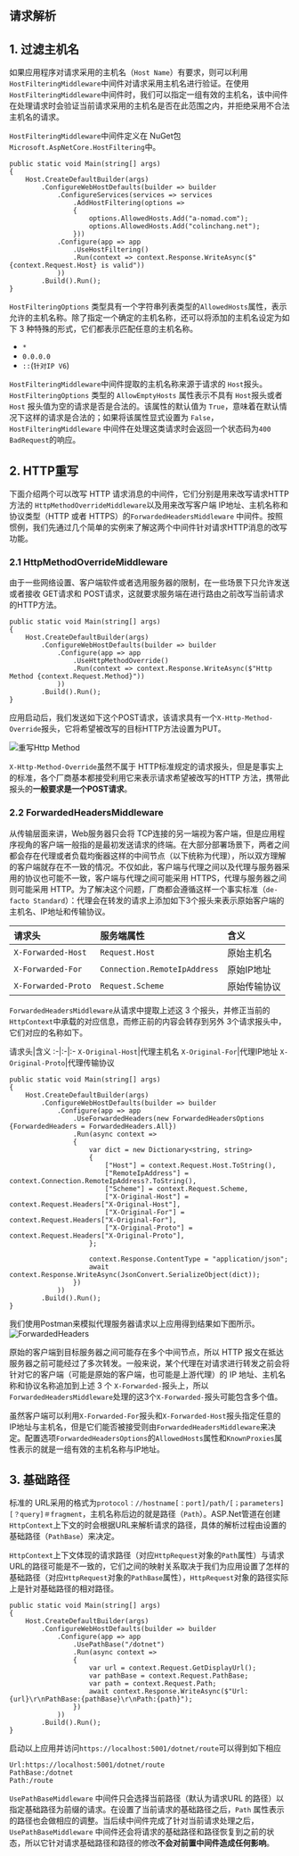 ## 请求解析

## 1. 过滤主机名

如果应用程序对请求采用的主机名（`Host Name`）有要求，则可以利用`HostFilteringMiddleware`中间件对请求采用主机名进行验证。在使用`HostFilteringMiddleware`中间件时，我们可以指定一组有效的主机名，该中间件在处理请求时会验证当前请求采用的主机名是否在此范围之内，并拒绝采用不合法主机名的请求。

`HostFilteringMiddleware`中间件定义在 NuGet包`Microsoft.AspNetCore.HostFiltering`中。

```csharp{6-9,12}
public static void Main(string[] args)
{
    Host.CreateDefaultBuilder(args)
        .ConfigureWebHostDefaults(builder => builder
            .ConfigureServices(services => services
                .AddHostFiltering(options =>
                {
                    options.AllowedHosts.Add("a-nomad.com");
                    options.AllowedHosts.Add("colinchang.net");
                }))
            .Configure(app => app
                .UseHostFiltering()
                .Run(context => context.Response.WriteAsync($"{context.Request.Host} is valid"))
            ))
        .Build().Run();
}
```

`HostFilteringOptions` 类型具有一个字符串列表类型的`AllowedHosts`属性，表示允许的主机名称。除了指定一个确定的主机名称，还可以将添加的主机名设定为如下 3 种特殊的形式，它们都表示匹配任意的主机名称。

* `*`
* `0.0.0.0`
* `::`(`针对IP V6`)

`HostFilteringMiddleware`中间件提取的主机名称来源于请求的 `Host`报头。`HostFilteringOptions` 类型的 `AllowEmptyHosts` 属性表示不具有 `Host`报头或者`Host` 报头值为空的请求是否是合法的。该属性的默认值为 `True`，意味着在默认情况下这样的请求是合法的；如果将该属性显式设置为 `False`，`HostFilteringMiddleware` 中间件在处理这类请求时会返回一个状态码为`400 BadRequest`的响应。

## 2. HTTP重写

下面介绍两个可以改写 HTTP 请求消息的中间件，它们分别是用来改写请求HTTP方法的 `HttpMethodOverrideMiddleware`以及用来改写客户端 IP地址、主机名称和协议类型（HTTP 或者 HTTPS）的`ForwardedHeadersMiddleware` 中间件。按照惯例，我们先通过几个简单的实例来了解这两个中间件针对请求HTTP消息的改写功能。

### 2.1 HttpMethodOverrideMiddleware

由于一些网络设置、客户端软件或者选用服务器的限制，在一些场景下只允许发送或者接收 GET请求和 POST请求，这就要求服务端在进行路由之前改写当前请求的HTTP方法。

```csharp{6}
public static void Main(string[] args)
{
    Host.CreateDefaultBuilder(args)
        .ConfigureWebHostDefaults(builder => builder
            .Configure(app => app
                .UseHttpMethodOverride()
                .Run(context => context.Response.WriteAsync($"Http Method {context.Request.Method}"))
            ))
        .Build().Run();
}
```

应用启动后，我们发送如下这个POST请求，该请求具有一个`X-Http-Method-Override`报头，它将希望被改写的目标HTTP方法设置为PUT。

![重写Http Method](https://i.loli.net/2021/04/01/hwjQxgqCNGMXUVu.png)

`X-Http-Method-Override`虽然不属于 HTTP标准规定的请求报头，但是是事实上的标准，各个厂商基本都接受利用它来表示请求希望被改写的HTTP 方法，携带此报头的**一般要求是一个POST请求**。

### 2.2 ForwardedHeadersMiddleware

从传输层面来讲，Web服务器只会将 TCP连接的另一端视为客户端，但是应用程序视角的客户端一般指的是最初发送请求的终端。在大部分部署场景下，两者之间都会存在代理或者负载均衡器这样的中间节点（以下统称为代理），所以双方理解的客户端就存在不一致的情况。不仅如此，客户端与代理之间以及代理与服务器采用的协议也可能不一致，客户端与代理之间可能采用 HTTPS，代理与服务器之间则可能采用 HTTP。为了解决这个问题，厂商都会遵循这样一个事实标准（`de-facto Standard`）：代理会在转发的请求上添加如下3个报头来表示原始客户端的主机名、IP地址和传输协议。

请求头|服务端属性|含义
:-|:-|:-
`X-Forwarded-Host`|`Request.Host`|原始主机名
`X-Forwarded-For`|`Connection.RemoteIpAddress`|原始IP地址
`X-Forwarded-Proto`|`Request.Scheme`|原始传输协议

`ForwardedHeadersMiddleware`从请求中提取上述这 3 个报头，并修正当前的`HttpContext`中承载的对应信息，而修正前的内容会转存到另外 3个请求报头中，它们对应的名称如下。

请求头|含义
:-|:-|:-
`X-Original-Host`|代理主机名
`X-Original-For`|代理IP地址
`X-Original-Proto`|代理传输协议

```csharp{6,11-16}
public static void Main(string[] args)
{
    Host.CreateDefaultBuilder(args)
        .ConfigureWebHostDefaults(builder => builder
            .Configure(app => app
                .UseForwardedHeaders(new ForwardedHeadersOptions {ForwardedHeaders = ForwardedHeaders.All})
                .Run(async context =>
                {
                    var dict = new Dictionary<string, string>
                    {
                        ["Host"] = context.Request.Host.ToString(),
                        ["RemoteIpAddress"] = context.Connection.RemoteIpAddress?.ToString(),
                        ["Scheme"] = context.Request.Scheme,
                        ["X-Original-Host"] = context.Request.Headers["X-Original-Host"],
                        ["X-Original-For"] = context.Request.Headers["X-Original-For"],
                        ["X-Original-Proto"] = context.Request.Headers["X-Original-Proto"],
                    };

                    context.Response.ContentType = "application/json";
                    await context.Response.WriteAsync(JsonConvert.SerializeObject(dict));
                })
            ))
        .Build().Run();
}
```

我们使用Postman来模拟代理服务器请求以上应用得到结果如下图所示。
![ForwardedHeaders](https://i.loli.net/2021/04/01/1DI2To6KYveLzwP.png)

原始的客户端到目标服务器之间可能存在多个中间节点，所以 HTTP 报文在抵达服务器之前可能经过了多次转发。一般来说，某个代理在对请求进行转发之前会将针对它的客户端（可能是原始的客户端，也可能是上游代理）的 IP 地址、主机名称和协议名称追加到上述 3 个 `X-Forwarded-`报头上，所以`ForwardedHeadersMiddleware`处理的这3个`X-Forwarded-`报头可能包含多个值。

虽然客户端可以利用`X-Forwarded-For`报头和`X-Forwarded-Host`报头指定任意的 IP地址与主机名，但是它们能否被接受则由`ForwardedHeadersMiddleware`来决定。配置选项`ForwardedHeadersOptions`的`AllowedHosts`属性和`KnownProxies`属性表示的就是一组有效的主机名称与IP地址。

## 3. 基础路径

标准的 URL采用的格式为`protocol：//hostname[：port]/path/[；parameters][？query]＃fragment`，主机名称后边的就是路径（`Path`）。ASP.Net管道在创建`HttpContext`上下文的时会根据URL来解析请求的路径，具体的解析过程由设置的基础路径（`PathBase`）来决定。

`HttpContext`上下文体现的请求路径（对应`HttpRequest`对象的`Path`属性）与请求URL的路径可能是不一致的，它们之间的映射关系取决于我们为应用设置了怎样的基础路径（对应`HttpRequest`对象的`PathBase`属性），`HttpRequest`对象的路径实际上是针对基础路径的相对路径。

```csharp{6}
public static void Main(string[] args)
{
    Host.CreateDefaultBuilder(args)
        .ConfigureWebHostDefaults(builder => builder
            .Configure(app => app
                .UsePathBase("/dotnet")
                .Run(async context =>
                {
                    var url = context.Request.GetDisplayUrl();
                    var pathBase = context.Request.PathBase;
                    var path = context.Request.Path;
                    await context.Response.WriteAsync($"Url:{url}\r\nPathBase:{pathBase}\r\nPath:{path}");
                })
            ))
        .Build().Run();
}
```

启动以上应用并访问`https://localhost:5001/dotnet/route`可以得到如下相应

```
Url:https://localhost:5001/dotnet/route
PathBase:/dotnet
Path:/route
```

`UsePathBaseMiddleware` 中间件只会选择当前路径（默认为请求URL 的路径）以指定基础路径为前缀的请求。在设置了当前请求的基础路径之后，`Path` 属性表示的路径也会做相应的调整。当后续中间件完成了针对当前请求处理之后，`UsePathBaseMiddleware` 中间件还会将请求的基础路径和路径恢复到之前的状态，所以它针对请求基础路径和路径的修改**不会对前置中间件造成任何影响**。
